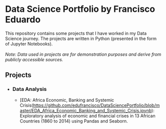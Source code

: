 # Data Science Portfolio by Francisco Eduardo
This repository contains some projects that I have worked in my Data Science journey. The projects are written in Python (presented in the form of Jupyter Notebooks).<br><br>
<i>Note: Data used in projects are for demonstration purposes and derive from publicly accessible sources.</i>

## Projects
- ### Data Analysis
  - [EDA: Africa Economic, Banking and Systemic Crisis(https://github.com/edufrancisco/DataSciencePortfolio/blob/master/EDA_Africa_Economic_Banking_and_Systemic_Crisis.ipynb): Exploratory analysis of economic and financial crises in 13 African Countries (1860 to 2014) using Pandas and Seaborn.
